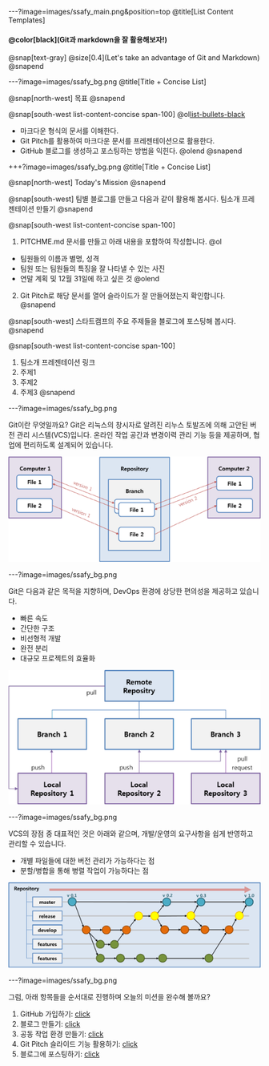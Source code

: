---?image=images/ssafy_main.png&position=top
@title[List Content Templates]

#### @color[black](Git과 markdown을 잘 활용해보자!)

@snap[text-gray]
@size[0.4](Let's take an advantage of Git and Markdown)
@snapend

---?image=images/ssafy_bg.png
@title[Title + Concise List]

@snap[north-west]
목표
@snapend

@snap[south-west list-content-concise span-100]
@ol[list-bullets-black](false)
- 마크다운 형식의 문서를 이해한다.
- Git Pitch를 활용하여 마크다운 문서를 프레젠테이션으로 활용한다.
- GitHub 블로그를 생성하고 포스팅하는 방법을 익힌다.
@olend
@snapend

+++?image=images/ssafy_bg.png
@title[Title + Concise List]

@snap[north-west]
Today's Mission 
@snapend

@snap[south-west]
팀별 블로그를 만들고 다음과 같이 활용해 봅시다.
팀소개 프레젠테이션 만들기
@snapend

@snap[south-west list-content-concise span-100]
1. PITCHME.md 문서를 만들고 아래 내용을 포함하여 작성합니다.
@ol
- 팀원들의 이름과 별명, 성격
- 팀원 또는 팀원들의 특징을 잘 나타낼 수 있는 사진 
- 연말 계획 및 12월 31일에 하고 싶은 것
@olend
2. Git Pitch로 해당 문서를 열어 슬라이드가 잘 만들어졌는지 확인합니다. 
@snapend

@snap[south-west]
스타트캠프의 주요 주제들을 블로그에 포스팅해 봅시다.
@snapend

@snap[south-west list-content-concise span-100]
1. 팀소개 프레젠테이션 링크
2. 주제1
3. 주제2
4. 주제3
@snapend

---?image=images/ssafy_bg.png

Git이란 무엇일까요?
Git은 리눅스의 창시자로 알려진 리누스 토발즈에 의해 고안된 버전 관리 시스템(VCS)입니다. 온라인 작업 공간과 변경이력 관리 기능 등을 제공하며, 협업에 편리하도록 설계되어 있습니다.

![What is Git](images/what_is_git.png)

---?image=images/ssafy_bg.png

Git은 다음과 같은 목적을 지향하며, DevOps 환경에 상당한 편의성을 제공하고 있습니다. 
- 빠른 속도 
- 간단한 구조 
- 비선형적 개발 
- 완전 분리 
- 대규모 프로젝트의 효율화

![Purpose of Git](images/purpose_of_git.png)

---?image=images/ssafy_bg.png

VCS의 장점 중 대표적인 것은 아래와 같으며, 개발/운영의 요구사항을 쉽게 반영하고 관리할 수 있습니다. 
- 개별 파일들에 대한 버전 관리가 가능하다는 점 
- 분할/병합을 통해 병렬 작업이 가능하다는 점

![Pros of VCS](images/pros_of_vcs.png)

---?image=images/ssafy_bg.png

그럼, 아래 항목들을 순서대로 진행하며 오늘의 미션을 완수해 볼까요?

1. GitHub 가입하기: [click](https://ssafy2018.github.io/public/Join-GitHub/)
2. 블로그 만들기: [click](https://ssafy2018.github.io/public/Add-Collaborator/) 
3. 공동 작업 환경 만들기: [click](https://ssafy2018.github.io/public/Slideshow-with-GitPitch/)
4. Git Pitch 슬라이드 기능 활용하기: [click](https://ssafy2018.github.io/public/Create-Page-with-Theme/) 
5. 블로그에 포스팅하기: [click](https://ssafy2018.github.io/public/Posting-on-Your-Blog/)
